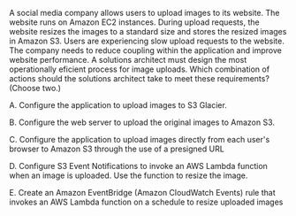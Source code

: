 A social media company allows users to upload images to its website. The website runs on Amazon EC2 instances. During upload requests, the website resizes the images to a standard size and stores the resized images in Amazon S3. Users are experiencing slow upload requests to the website. The company needs to reduce coupling within the application and improve website performance. A solutions architect must design the most operationally eficient process for image uploads. Which combination of actions should the solutions architect take to meet these requirements? (Choose two.) 

A. Configure the application to upload images to S3 Glacier. 

B. Configure the web server to upload the original images to Amazon S3. 

C. Configure the application to upload images directly from each user's browser to Amazon S3 through the use of a presigned URL 

D. Configure S3 Event Notifications to invoke an AWS Lambda function when an image is uploaded. Use the function to resize the image. 

E. Create an Amazon EventBridge (Amazon CloudWatch Events) rule that invokes an AWS Lambda function on a schedule to resize uploaded images